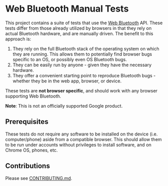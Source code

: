 # Web Bluetooth Manual Tests

This project contains a suite of tests that use the
[Web Bluetooth](https://webbluetoothcg.github.io/web-bluetooth/) API.
These tests differ from those already utilized by browsers in that
they rely on actual Bluetooth hardware, and are manually driven.
The benefit to this approach is:

1. They rely on the full Bluetooth stack of the operating system
   on which they are running. This allows them to potentially find
   browser bugs specific to an OS, or possibly even OS Bluetooth
   bugs.
2. They can be easily run by anyone - given they have the necessary
   hardware.
3. They offer a convenient starting point to reproduce Bluetooth
   bugs - whether they be in the web app, browser, or device.

These tests are **not browser specific**, and should work with any
browser supporting Web Bluetooth.

**Note**: This is not an officially supported Google product.

## Prerequisites

These tests do not require any software to be installed on the
device (i.e. computer/phone) aside from a compatible browser.
This should allow them to be run under accounts without
privileges to install software, and on Chrome OS, phones, etc.

## Contributions

Please see [CONTRIBUTING.md](CONTRIBUTING.md).
